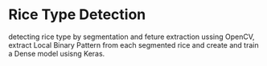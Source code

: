 # Rice Type Detection
detecting rice type by segmentation and feture extraction ussing OpenCV, extract Local Binary Pattern from each segmented rice and create and train a Dense model usisng Keras.

